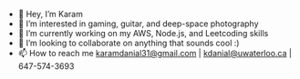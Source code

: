 - 👋 Hey, I’m Karam
- 👀 I’m interested in gaming, guitar, and deep-space photography
- 🌱 I’m currently working on my AWS, Node.js, and Leetcoding skills 
- 💞️ I’m looking to collaborate on anything that sounds cool :)
- 📫 How to reach me karamdanial31@gmail.com | kdanial@uwaterloo.ca | 647-574-3693

<!---
KaramDanial458/KaramDanial458 is a ✨ special ✨ repository because its `README.md` (this file) appears on your GitHub profile.
You can click the Preview link to take a look at your changes.
--->
